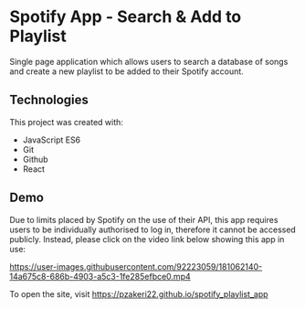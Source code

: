 # Spotify App - Search & Add to Playlist

Single page application which allows users to search a database of songs and create a new playlist to be added to their Spotify account.

## Technologies

This project was created with:
- JavaScript ES6
- Git
- Github
- React

## Demo

Due to limits placed by Spotify on the use of their API, this app requires users to be individually authorised to log in, therefore it cannot be accessed publicly. Instead, please click on the video link below showing this app in use:

https://user-images.githubusercontent.com/92223059/181062140-14a675c8-686b-4903-a5c3-1fe285efbce0.mp4

To open the site, visit https://pzakeri22.github.io/spotify_playlist_app 




